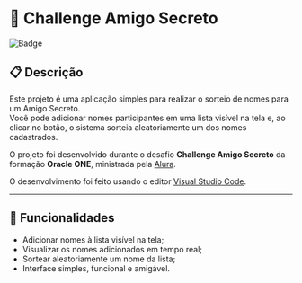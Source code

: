 # 🎅 Challenge Amigo Secreto

![Badge](https://img.shields.io/badge/Desafio--ONE--Alura-brightgreen)

## 📋 Descrição

Este projeto é uma aplicação simples para realizar o sorteio de nomes para um Amigo Secreto.  
Você pode adicionar nomes participantes em uma lista visível na tela e, ao clicar no botão, o sistema sorteia aleatoriamente um dos nomes cadastrados.

O projeto foi desenvolvido durante o desafio **Challenge Amigo Secreto** da formação **Oracle ONE**, ministrada pela [Alura](https://www.alura.com.br).

O desenvolvimento foi feito usando o editor [Visual Studio Code](https://code.visualstudio.com/).

---

## 🚀 Funcionalidades

- Adicionar nomes à lista visível na tela;
- Visualizar os nomes adicionados em tempo real;
- Sortear aleatoriamente um nome da lista;
- Interface simples, funcional e amigável.

